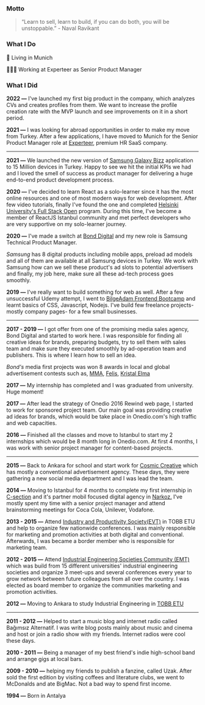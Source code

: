 ### **Motto**

> “Learn to sell, learn to build, if you can do both, you will be unstoppable.” - Naval Ravikant


### **What I Do**

📍 Living in Munich

🧑🏽‍💻 Working at Experteer as Senior Product Manager


### **What I Did**

**2022 —** I've launched my first big product in the company, which analyzes CVs and creates profiles from them. We want to increase the profile creation rate with the MVP launch and see improvements on it in a short period.

**2021 —** I was looking for abroad opportunities in order to make my move from Turkey. After a few applications, I have moved to Munich for the Senior Product Manager role at [Experteer](https://eu.experteer.com/), premium HR SaaS company.

---

**2021 —** We launched the new version of [Samsung Galaxy Bizz](https://play.google.com/store/apps/details?id=com.setk.widget&hl=tr&gl=US) application to 15 Million devices in Turkey. Happy to see we hit the initial KPIs we had and I loved the smell of success as product manager for delivering a huge end-to-end product development process. 

**2020 —** I've decided to learn React as a solo-learner since it has the most online resources and one of most modern ways for web development. After few video tutorials, finally I've found the one and completed [Helsinki University's Full Stack Open](https://fullstackopen.com/en) program. During this time, I've become a member of ReactJS Istanbul community and met perfect developers who are very supportive on my solo-learner journey.

**2020 —** I've made a switch at [Bond Digital](https://www.linkedin.com/company/the-bond-digital/) and my new role is Samsung Technical Product Manager.

*Samsung* has 8 digital products including mobile apps, preload ad models and all of them are available at all Samsung devices in Turkey. We work with Samsung how can we sell these product's ad slots to potential advertisers and finally, my job here, make sure all these ad-tech process goes smoothly. 

**2019 —** I've really want to build something for web as well. After a few unsuccessful Udemy attempt, I went to [BilgeAdam Frontend Bootcamp](https://www.bilgeadam.com/akademi/bilisim-uzmanligi/front-end-development) and learnt basics of CSS, Javascript, Nodejs. I've build few freelance projects-mostly company pages- for a few small businesses.

---

**2017 - 2019 —** I got offer from one of the promising media sales agency, Bond Digital and started to work here. I was responsible for finding all creative ideas for brands, preparing budgets, try to sell them with sales team and make sure they executed smoothly by ad-operation team and publishers. This is where I learn how to sell an idea. 

*Bond's* media first projects was won 8 awards in local and global advertisement contests such as, [MMA](https://www.mmaglobal.com/smarties/awards), [Felis](https://felisodulleri.com/), [Kristal Elma](https://www.kristalelma.org.tr/)

**2017 —** My internship has completed and I was graduated from university. Huge moment!

**2017 —** After lead the strategy of Onedio 2016 Rewind web page, I started to work for sponsored project team. Our main goal was providing creative ad ideas for brands, which would be take place in Onedio.com's high traffic and web capacities.

**2016 —** Finished all the classes and move to Istanbul to start my 2 internships which would be 8 month long in Onedio.com. At first 4 months, I was work with senior project manager for content-based projects.

---

**2015 —** Back to Ankara for school and start work for [Cosmic Creative](https://www.cosmic.com.tr/) which has mostly a conventional advertisement agency. These days, they were gathering a new social media department and I was lead the team.

**2014 —** Moving to Istanbul for 4 months to complete my first internship in [C-section](https://www.c-section.com/) and it's partner mobil focused digital agency in [Narkoz.](https://www.narkoz.com.tr/) I've mostly spent my time with a senior project manager and attend brainstorming meetings for Coca Cola, Unilever, Vodafone.

**2013 - 2015 —** Attend [Industry and Productivity Society(EVT)](https://www.etuevt.org/) in TOBB ETU and help to organize few nationwide conferences. I was mainly responsible for marketing and promotion activities at both digital and conventional. Afterwards, I was became a border member who is responsible for marketing team.

**2012 - 2015 —** Attend [Industrial Engineering Societies Community (EMT)](https://turkiyeemt.com/) which was build from 15 different universities' industrial engineering societies and organize 3 meet-ups and several conferences every year to grow network between future colleagues from all over the country. I was elected as board member to organize the communities marketing and promotion activities.

**2012 —** Moving to Ankara to study Industrial Engineering in [TOBB ETU](https://www.etu.edu.tr/tr)

---

**2011 - 2012 —** Helped to start a music blog and internet radio called Bağımsız Alternatif. I was write blog posts mainly about music and cinema and host or join a radio show with my friends. Internet radios were cool these days.

**2010 - 2011 —** Being a manager of my best friend's indie high-school band and arrange gigs at local bars.

**2009 - 2010 —** helping my friends to publish a fanzine, called Uzak. After sold the first edition by visiting coffees and literature clubs, we went to McDonalds and ate BigMac. Not a bad way to spend first income.

**1994 —** Born in Antalya
